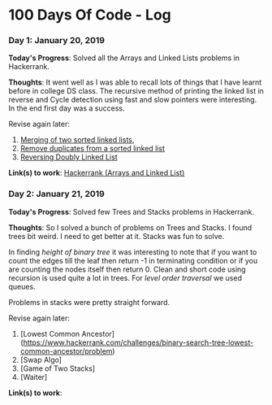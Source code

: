 # 100 Days Of Code - Log


### Day 1: January 20, 2019 


**Today's Progress**: Solved all the Arrays and Linked Lists problems in Hackerrank.

**Thoughts**: It went well as I was able to recall lots of things that I have learnt before in college DS class. The recursive method of printing the linked list in reverse and Cycle detection using fast and slow pointers were interesting. In the end first day was a success.

Revise again later:
1. [Merging of two sorted linked lists](https://www.geeksforgeeks.org/merge-two-sorted-linked-lists/), 
2. [Remove duplicates from a sorted linked list](https://www.geeksforgeeks.org/remove-duplicates-from-a-sorted-linked-list/) 
2. [Reversing Doubly Linked List](https://www.hackerrank.com/challenges/reverse-a-doubly-linked-list/problem)

**Link(s) to work**: [Hackerrank (Arrays and Linked List)](https://www.hackerrank.com/domains/data-structures?filters%5Bsubdomains%5D%5B%5D=arrays&filters%5Bsubdomains%5D%5B%5D=linked-lists)


### Day 2: January 21, 2019 


**Today's Progress**: Solved few Trees and Stacks problems in Hackerrank.

**Thoughts**: So I solved a bunch of problems on Trees and Stacks. I found trees bit weird. I need to get better at it. Stacks was fun to solve. 

In finding *height of binary tree* it was interesting to note that if you want to count the edges till the leaf then return -1 in terminating condition or if you are counting the nodes itself then return 0. Clean and short code using recursion is used quite a lot in trees. For *level order traversal* we used queues. 

Problems in stacks were pretty straight forward. 

 

Revise again later:
1. [Lowest Common Ancestor] (https://www.hackerrank.com/challenges/binary-search-tree-lowest-common-ancestor/problem)
2. [Swap Algo]
3. [Game of Two Stacks]
4. [Waiter]



**Link(s) to work**:
